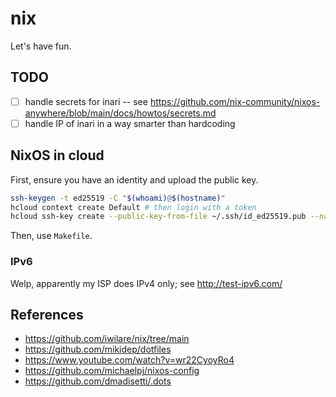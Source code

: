 # nix

Let's have fun.

## TODO

- [ ] handle secrets for inari -- see https://github.com/nix-community/nixos-anywhere/blob/main/docs/howtos/secrets.md
- [ ] handle IP of inari in a way smarter than hardcoding

## NixOS in cloud

First, ensure you have an identity and upload the public key.

```bash
ssh-keygen -t ed25519 -C "$(whoami)@$(hostname)"
hcloud context create Default # then login with a token
hcloud ssh-key create --public-key-from-file ~/.ssh/id_ed25519.pub --name "$(whoami)@$(hostname)"
```

Then, use `Makefile`.

### IPv6

Welp, apparently my ISP does IPv4 only; see http://test-ipv6.com/

## References

* https://github.com/iwilare/nix/tree/main
* https://github.com/mikidep/dotfiles
* https://www.youtube.com/watch?v=wr22CyoyRo4
* https://github.com/michaelpj/nixos-config
* https://github.com/dmadisetti/.dots

